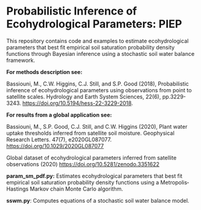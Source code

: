 # Probabilistic Inference of Ecohydrological Parameters: PIEP

This repository contains code and examples to estimate ecohydrological parameters that best fit empirical soil saturation probability density functions through Bayesian inference using a stochastic soil water balance framework.


**For methods description see:**

Bassiouni, M., C.W. Higgins, C.J. Still, and S.P. Good (2018), Probabilistic inference of ecohydrological parameters using observations from point to satellite scales. Hydrology and Earth System Sciences, 22(6), pp.3229-3243. https://doi.org/10.5194/hess-22-3229-2018.


**For results from a global application see:**

Bassiouni, M., S.P. Good, C.J. Still, and C.W. Higgins (2020), Plant water uptake thresholds inferred from satellite soil moisture. Geophysical Research Letters. 47(7), e2020GL087077. https://doi.org/10.1029/2020GL087077

Global dataset of ecohydrological parameters inferred from satellite observations (2020) https://doi.org/10.5281/zenodo.3351622


**param_sm_pdf.py:** Estimates ecohydrological parameters that best fit empirical soil saturation probability density functions  using a Metropolis‐Hastings Markov chain Monte Carlo algorithm. 

**sswm.py**: Computes equations of a stochastic soil water balance model.

